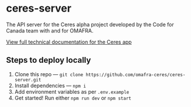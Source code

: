 # ceres-server

The API server for the Ceres alpha project developed by the Code for Canada team with and for OMAFRA.

[View full technical documentation for the Ceres app](https://github.com/omafra-ceres/technical-documentation)

## Steps to deploy locally
1. Clone this repo — `git clone https://github.com/omafra-ceres/ceres-server.git`
1. Install dependencies — `npm i`
1. Add environment variables as per `.env.example`
1. Get started! Run either `npm run dev` or `npm start`

